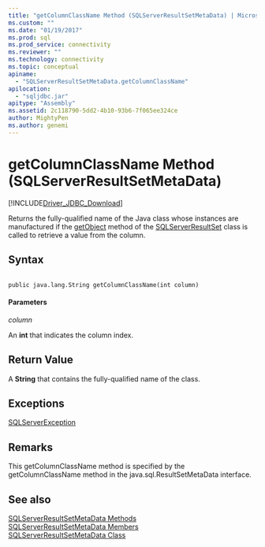 ```yaml
---
title: "getColumnClassName Method (SQLServerResultSetMetaData) | Microsoft Docs"
ms.custom: ""
ms.date: "01/19/2017"
ms.prod: sql
ms.prod_service: connectivity
ms.reviewer: ""
ms.technology: connectivity
ms.topic: conceptual
apiname: 
  - "SQLServerResultSetMetaData.getColumnClassName"
apilocation: 
  - "sqljdbc.jar"
apitype: "Assembly"
ms.assetid: 2c118790-5dd2-4b10-93b6-7f065ee324ce
author: MightyPen
ms.author: genemi
---
```

# getColumnClassName Method (SQLServerResultSetMetaData)
[!INCLUDE[Driver_JDBC_Download](../../../includes/driver_jdbc_download.md)]

  Returns the fully-qualified name of the Java class whose instances are manufactured if the [getObject](../../../connect/jdbc/reference/getobject-method-sqlserverresultset.md) method of the [SQLServerResultSet](../../../connect/jdbc/reference/sqlserverresultset-class.md) class is called to retrieve a value from the column.  
  
## Syntax  
  
```  
  
public java.lang.String getColumnClassName(int column)  
```  
  
#### Parameters  
 *column*  
  
 An **int** that indicates the column index.  
  
## Return Value  
 A **String** that contains the fully-qualified name of the class.  
  
## Exceptions  
 [SQLServerException](../../../connect/jdbc/reference/sqlserverexception-class.md)  
  
## Remarks  
 This getColumnClassName method is specified by the getColumnClassName method in the java.sql.ResultSetMetaData interface.  
  
## See also  
 [SQLServerResultSetMetaData Methods](../../../connect/jdbc/reference/sqlserverresultsetmetadata-methods.md)   
 [SQLServerResultSetMetaData Members](../../../connect/jdbc/reference/sqlserverresultsetmetadata-members.md)   
 [SQLServerResultSetMetaData Class](../../../connect/jdbc/reference/sqlserverresultsetmetadata-class.md)  
  
  
